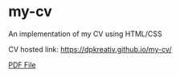 # my-cv
An implementation of my CV using HTML/CSS

CV hosted link: https://dpkreativ.github.io/my-cv/

[PDF File](./Divine_Philip_CV.pdf)
